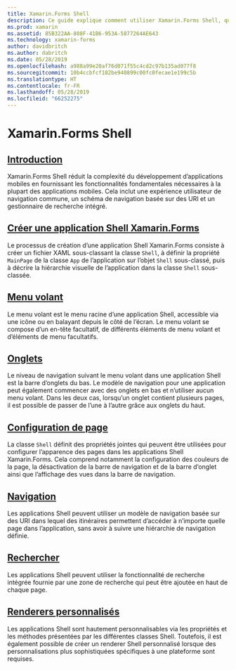 ```yaml
---
title: Xamarin.Forms Shell
description: Ce guide explique comment utiliser Xamarin.Forms Shell, qui réduit la complexité des applications Xamarin.Forms en fournissant les fonctionnalités fondamentales nécessaires à la plupart des applications.
ms.prod: xamarin
ms.assetid: 85B322AA-808F-41B6-953A-5877264AE643
ms.technology: xamarin-forms
author: davidbritch
ms.author: dabritch
ms.date: 05/28/2019
ms.openlocfilehash: a988a99e20af76d071f55c4cd2c97b135ad077f8
ms.sourcegitcommit: 10b4ccbfcf182be940899c00fc0fecae1e199c5b
ms.translationtype: HT
ms.contentlocale: fr-FR
ms.lasthandoff: 05/28/2019
ms.locfileid: "66252275"
---
```

# <a name="xamarinforms-shell"></a>Xamarin.Forms Shell

## <a name="introductionintroductionmd"></a>[Introduction](introduction.md)

Xamarin.Forms Shell réduit la complexité du développement d’applications mobiles en fournissant les fonctionnalités fondamentales nécessaires à la plupart des applications mobiles. Cela inclut une expérience utilisateur de navigation commune, un schéma de navigation basée sur des URI et un gestionnaire de recherche intégré.

## <a name="create-a-xamarinforms-shell-applicationcreatemd"></a>[Créer une application Shell Xamarin.Forms](create.md)

Le processus de création d’une application Shell Xamarin.Forms consiste à créer un fichier XAML sous-classant la classe `Shell`, à définir la propriété `MainPage` de la classe `App` de l’application sur l’objet `Shell` sous-classé, puis à décrire la hiérarchie visuelle de l’application dans la classe `Shell` sous-classée.

## <a name="flyoutflyoutmd"></a>[Menu volant](flyout.md)

Le menu volant est le menu racine d’une application Shell, accessible via une icône ou en balayant depuis le côté de l’écran. Le menu volant se compose d’un en-tête facultatif, de différents éléments de menu volant et d’éléments de menu facultatifs.

## <a name="tabstabsmd"></a>[Onglets](tabs.md)

Le niveau de navigation suivant le menu volant dans une application Shell est la barre d’onglets du bas. Le modèle de navigation pour une application peut également commencer avec des onglets en bas et n’utiliser aucun menu volant. Dans les deux cas, lorsqu’un onglet contient plusieurs pages, il est possible de passer de l’une à l’autre grâce aux onglets du haut.

## <a name="page-configurationconfigurationmd"></a>[Configuration de page](configuration.md)

La classe `Shell` définit des propriétés jointes qui peuvent être utilisées pour configurer l’apparence des pages dans les applications Shell Xamarin.Forms. Cela comprend notamment la configuration des couleurs de la page, la désactivation de la barre de navigation et de la barre d’onglet ainsi que l’affichage des vues dans la barre de navigation.

## <a name="navigationnavigationmd"></a>[Navigation](navigation.md)

Les applications Shell peuvent utiliser un modèle de navigation basée sur des URI dans lequel des itinéraires permettent d’accéder à n’importe quelle page dans l’application, sans avoir à suivre une hiérarchie de navigation définie.

## <a name="searchsearchmd"></a>[Rechercher](search.md)

Les applications Shell peuvent utiliser la fonctionnalité de recherche intégrée fournie par une zone de recherche qui peut être ajoutée en haut de chaque page.

## <a name="custom-rendererscustomrenderersmd"></a>[Renderers personnalisés](customrenderers.md)

Les applications Shell sont hautement personnalisables via les propriétés et les méthodes présentées par les différentes classes Shell. Toutefois, il est également possible de créer un renderer Shell personnalisé lorsque des personnalisations plus sophistiquées spécifiques à une plateforme sont requises.
